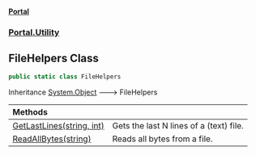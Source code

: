 #### [Portal](index.md 'index')
### [Portal.Utility](Portal.Utility.md 'Portal.Utility')

## FileHelpers Class

```csharp
public static class FileHelpers
```

Inheritance [System.Object](https://docs.microsoft.com/en-us/dotnet/api/System.Object 'System.Object') &#129106; FileHelpers

| Methods | |
| :--- | :--- |
| [GetLastLines(string, int)](FileHelpers.GetLastLines(string,int).md 'Portal.Utility.FileHelpers.GetLastLines(string, int)') | Gets the last N lines of a (text) file. |
| [ReadAllBytes(string)](FileHelpers.ReadAllBytes(string).md 'Portal.Utility.FileHelpers.ReadAllBytes(string)') | Reads all bytes from a file. |
